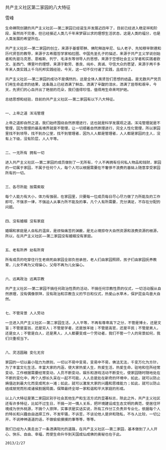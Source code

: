 共产主义社区第二家园的八大特征

雪峰


    生命禅院创建的共产主义社区——第二家园已经诞生并发展近四年了，目前已经进入稳定祥和阶段，虽然尚不完善，但已经接近人类几千年来梦寐以求的理想生活状态，这是人类的福分，也是人类发展的希望所在。

    共产主义社区——第二家园的创立，来源于基督耶稣、佛陀释迦牟尼、仙人老子、先知穆罕默德和历代贤哲的教导，来源于古希腊哲学家柏拉图、中国先圣孔子的描述，来源于共产主义学说创始者和先驱马克思、恩格斯、列宁、毛泽东等领导人的思想，来源于空想社会主义学者和实践者欧文、圣西门、傅里叶的理想，来源于勤劳、善良、纯朴、真诚、守信大众的愿望，来源于两千多年来人类实践上千乌托邦实践经验，今天，这一切不仅付诸了实践，且成功了。

    共产主义社区——第二家园的成功不是偶然的，这是全体人类贤哲们思想的结晶，是无数共产党员们用生命追求的结果，这条路上已经洒满了鲜血，洒满了辛酸的泪水，洒满了屈辱和艰辛，今天，先贤们的心血开出了艳丽的花朵，我们值得珍惜，值得用生命来呵护她。

    总结思想和经验，目前的共产主义社区——第二家园有以下八大特征。


    一、上帝之道 浑沌管理

    上帝之道即自然之道，我们始终围绕自然原理进行，这也就是科学发展观之道。浑沌管理就是不管理，因为管理的最高境界就是不管理，让一切顺着自然原理进行，完全人性化管理，所以家园里找不到领导，找不到办公室，找不到管理者，因为人人都是管理者，人人都是家园的主人，没有上下级，没有阶层，人人平等。


    二、一无所有 拥有一切

    进入共产主义社区——第二家园的成员做到了一无所有，个人不再拥有任何私人物品和钱财，家园的一切属于家园，不属于任何个人，每个人可以根据需要在不奢侈不浪费的基础上随意享受家园所有的一切。


    三、各尽所能 按需索取

    每个人能力有大小，体力有强弱，在家园里，只要每一位成员每日尽心尽力做了力所能及的工作即可，不强求一律，不强迫人从事力所不能及的事，凡个人有所需要，充分满足，不存在分配的问题。


    四、没有婚姻 没有家庭

    婚姻和家庭是人自私的温床，是烦恼痛苦的渊薮，是无止境掠夺大自然资源和浪费资源的根源，所以，在共产主义社区——第二家园没有婚姻没有家庭。


    五、老有所养 幼有所育

    所有成员的吃穿住行生老病死由家园全部负担承担，老人们由家园照顾，孩子们由家园抚养教育，儿女不再为父母操心，父母不再为儿女操心。


    六、远离政治 远离宗教

    共产主义社区——第二家园不搞任何政治性质的活动，不搞任何宗教性质的仪式，一切活动服从自然原理，没有偶像崇拜，没有政治和宗教含义的节日和仪式，热爱山水草木，保护昆虫鸟兽大自然。


    七、不管背景 人人劳动

    一旦进入共产主义社区——第二家园生活，人人平等，不再有尊卑高下之分，不管是博士，还是文盲；不管是富翁，还是穷人；不管是学者，还是放羊娃；不管是高官，还是平民；不管是男人，还是女人；不管是白人，还是黑人，人人都要变成一个劳动者，我们不管一个人的背景如何，我们只重视当下。


    八、灵活圆融 变化无穷

    家园的一切以最小阻力为原则，一切以不易中变易，变易中不易，佛法无法，千变万化为方针，为了丰富文化生活，丰富大家的内涵，使大家热爱人生，热爱生活，热爱生命，驻地和住所经常变动，工作根据需要经常变动，人员不断变动，娱乐和游戏活动不断变化，使家园随时随地处在不断的变化中，两个人想长久呆在一起不可能，人人总是处在新奇的环境中，如此，就可以防止熵值达到最大化而变成死水一滩；如此，就可以激发大家的兴趣和思维能力；如此，就可以防止结成朋党而形成诸侯割据局面，保障最终全球一家和谐和平大家庭的形成。

    以上八大特征是第二家园区别于社会其他生产和生活方式的显著标志，除此之外，共产主义社区还有许多特征，比如不过生日，不搞一对一情人关系，把环境建设成生态文明的典范，使居住环境成为世外桃源，不搞个人崇拜，实事求是实话实说，所有工作分工负责并专业化，依据每个人的特长和兴趣自由选择工作，不发牢骚，不诉苦，不谈论他人是非和隐私，不与人比较，一切公开，不说神神道道的话，不做偷偷摸摸的事等等，等等。

    我们已经为人类走出了一条洒满阳光的道路，在共产主义社区——第二家园，基本做到了人人开心、快乐、自由、幸福，而使生命升华到天国成仙成佛的奥秘也在于此。

    2013/2/27




